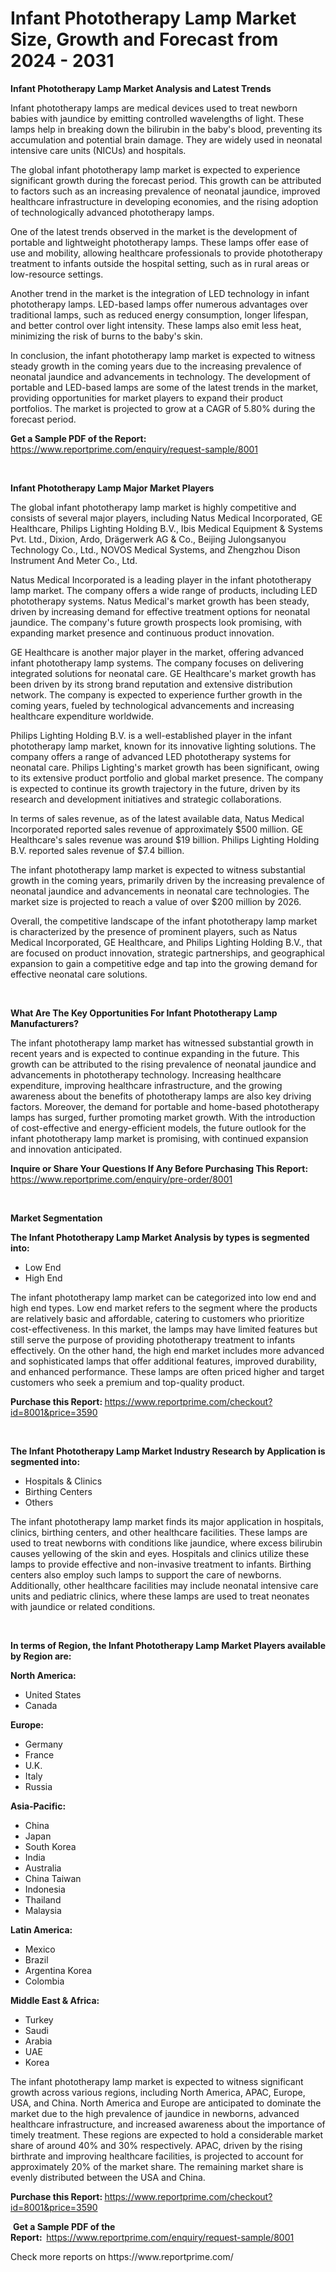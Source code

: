<p><h1>Infant Phototherapy Lamp Market Size, Growth and Forecast from 2024 - 2031</h1></p><p><strong>Infant Phototherapy Lamp Market Analysis and Latest Trends</strong></p>
<p><p>Infant phototherapy lamps are medical devices used to treat newborn babies with jaundice by emitting controlled wavelengths of light. These lamps help in breaking down the bilirubin in the baby's blood, preventing its accumulation and potential brain damage. They are widely used in neonatal intensive care units (NICUs) and hospitals.</p><p>The global infant phototherapy lamp market is expected to experience significant growth during the forecast period. This growth can be attributed to factors such as an increasing prevalence of neonatal jaundice, improved healthcare infrastructure in developing economies, and the rising adoption of technologically advanced phototherapy lamps.</p><p>One of the latest trends observed in the market is the development of portable and lightweight phototherapy lamps. These lamps offer ease of use and mobility, allowing healthcare professionals to provide phototherapy treatment to infants outside the hospital setting, such as in rural areas or low-resource settings.</p><p>Another trend in the market is the integration of LED technology in infant phototherapy lamps. LED-based lamps offer numerous advantages over traditional lamps, such as reduced energy consumption, longer lifespan, and better control over light intensity. These lamps also emit less heat, minimizing the risk of burns to the baby's skin.</p><p>In conclusion, the infant phototherapy lamp market is expected to witness steady growth in the coming years due to the increasing prevalence of neonatal jaundice and advancements in technology. The development of portable and LED-based lamps are some of the latest trends in the market, providing opportunities for market players to expand their product portfolios. The market is projected to grow at a CAGR of 5.80% during the forecast period.</p></p>
<p><strong>Get a Sample PDF of the Report:&nbsp;</strong> <a href="https://www.reportprime.com/enquiry/request-sample/8001">https://www.reportprime.com/enquiry/request-sample/8001</a></p>
<p>&nbsp;</p>
<p><strong>Infant Phototherapy Lamp Major Market Players</strong></p>
<p><p>The global infant phototherapy lamp market is highly competitive and consists of several major players, including Natus Medical Incorporated, GE Healthcare, Philips Lighting Holding B.V., Ibis Medical Equipment & Systems Pvt. Ltd., Dixion, Ardo, Drägerwerk AG & Co., Beijing Julongsanyou Technology Co., Ltd., NOVOS Medical Systems, and Zhengzhou Dison Instrument And Meter Co., Ltd.</p><p>Natus Medical Incorporated is a leading player in the infant phototherapy lamp market. The company offers a wide range of products, including LED phototherapy systems. Natus Medical's market growth has been steady, driven by increasing demand for effective treatment options for neonatal jaundice. The company's future growth prospects look promising, with expanding market presence and continuous product innovation.</p><p>GE Healthcare is another major player in the market, offering advanced infant phototherapy lamp systems. The company focuses on delivering integrated solutions for neonatal care. GE Healthcare's market growth has been driven by its strong brand reputation and extensive distribution network. The company is expected to experience further growth in the coming years, fueled by technological advancements and increasing healthcare expenditure worldwide.</p><p>Philips Lighting Holding B.V. is a well-established player in the infant phototherapy lamp market, known for its innovative lighting solutions. The company offers a range of advanced LED phototherapy systems for neonatal care. Philips Lighting's market growth has been significant, owing to its extensive product portfolio and global market presence. The company is expected to continue its growth trajectory in the future, driven by its research and development initiatives and strategic collaborations.</p><p>In terms of sales revenue, as of the latest available data, Natus Medical Incorporated reported sales revenue of approximately $500 million. GE Healthcare's sales revenue was around $19 billion. Philips Lighting Holding B.V. reported sales revenue of $7.4 billion.</p><p>The infant phototherapy lamp market is expected to witness substantial growth in the coming years, primarily driven by the increasing prevalence of neonatal jaundice and advancements in neonatal care technologies. The market size is projected to reach a value of over $200 million by 2026.</p><p>Overall, the competitive landscape of the infant phototherapy lamp market is characterized by the presence of prominent players, such as Natus Medical Incorporated, GE Healthcare, and Philips Lighting Holding B.V., that are focused on product innovation, strategic partnerships, and geographical expansion to gain a competitive edge and tap into the growing demand for effective neonatal care solutions.</p></p>
<p>&nbsp;</p>
<p><strong>What Are The Key Opportunities For Infant Phototherapy Lamp Manufacturers?</strong></p>
<p><p>The infant phototherapy lamp market has witnessed substantial growth in recent years and is expected to continue expanding in the future. This growth can be attributed to the rising prevalence of neonatal jaundice and advancements in phototherapy technology. Increasing healthcare expenditure, improving healthcare infrastructure, and the growing awareness about the benefits of phototherapy lamps are also key driving factors. Moreover, the demand for portable and home-based phototherapy lamps has surged, further promoting market growth. With the introduction of cost-effective and energy-efficient models, the future outlook for the infant phototherapy lamp market is promising, with continued expansion and innovation anticipated.</p></p>
<p><strong>Inquire or Share Your Questions If Any Before Purchasing This Report:</strong> <a href="https://www.reportprime.com/enquiry/pre-order/8001">https://www.reportprime.com/enquiry/pre-order/8001</a></p>
<p>&nbsp;</p>
<p><strong>Market Segmentation</strong></p>
<p><strong>The Infant Phototherapy Lamp Market Analysis by types is segmented into:</strong></p>
<p><ul><li>Low End</li><li>High End</li></ul></p>
<p><p>The infant phototherapy lamp market can be categorized into low end and high end types. Low end market refers to the segment where the products are relatively basic and affordable, catering to customers who prioritize cost-effectiveness. In this market, the lamps may have limited features but still serve the purpose of providing phototherapy treatment to infants effectively. On the other hand, the high end market includes more advanced and sophisticated lamps that offer additional features, improved durability, and enhanced performance. These lamps are often priced higher and target customers who seek a premium and top-quality product.</p></p>
<p><strong>Purchase this Report:&nbsp;</strong><a href="https://www.reportprime.com/checkout?id=8001&price=3590">https://www.reportprime.com/checkout?id=8001&price=3590</a></p>
<p>&nbsp;</p>
<p><strong>The Infant Phototherapy Lamp Market Industry Research by Application is segmented into:</strong></p>
<p><ul><li>Hospitals & Clinics</li><li>Birthing Centers</li><li>Others</li></ul></p>
<p><p>The infant phototherapy lamp market finds its major application in hospitals, clinics, birthing centers, and other healthcare facilities. These lamps are used to treat newborns with conditions like jaundice, where excess bilirubin causes yellowing of the skin and eyes. Hospitals and clinics utilize these lamps to provide effective and non-invasive treatment to infants. Birthing centers also employ such lamps to support the care of newborns. Additionally, other healthcare facilities may include neonatal intensive care units and pediatric clinics, where these lamps are used to treat neonates with jaundice or related conditions.</p></p>
<p>&nbsp;</p>
<p><strong>In terms of Region, the Infant Phototherapy Lamp Market Players available by Region are:</strong></p>
<p>
    <p> <strong> North America: </strong>
        <ul>
            <li>United States</li>
            <li>Canada</li>
        </ul>
        </p> 
    <p> <strong> Europe: </strong>
        <ul>
            <li>Germany</li>
            <li>France</li>
            <li>U.K.</li>
            <li>Italy</li>
            <li>Russia</li>
        </ul>
        </p> 
    <p> <strong> Asia-Pacific: </strong>
        <ul>
            <li>China</li>
            <li>Japan</li>
            <li>South Korea</li>
            <li>India</li>
            <li>Australia</li>
            <li>China Taiwan</li>
            <li>Indonesia</li>
            <li>Thailand</li>
            <li>Malaysia</li>
        </ul>
        </p> 
    <p> <strong> Latin America: </strong>
        <ul>
            <li>Mexico</li>
            <li>Brazil</li>
            <li>Argentina Korea</li>
            <li>Colombia</li>
        </ul>
        </p> 
    <p> <strong> Middle East & Africa: </strong>
        <ul>
            <li>Turkey</li>
            <li>Saudi</li>
            <li>Arabia</li>
            <li>UAE</li>
            <li>Korea</li>
        </ul>
    </p>
    </p>
<p><p>The infant phototherapy lamp market is expected to witness significant growth across various regions, including North America, APAC, Europe, USA, and China. North America and Europe are anticipated to dominate the market due to the high prevalence of jaundice in newborns, advanced healthcare infrastructure, and increased awareness about the importance of timely treatment. These regions are expected to hold a considerable market share of around 40% and 30% respectively. APAC, driven by the rising birthrate and improving healthcare facilities, is projected to account for approximately 20% of the market share. The remaining market share is evenly distributed between the USA and China.</p></p>
<p><strong>Purchase this Report: </strong><a href="https://www.reportprime.com/checkout?id=8001&price=3590">https://www.reportprime.com/checkout?id=8001&price=3590</a></p>
<p>&nbsp;<strong>Get a Sample PDF of the Report:&nbsp;&nbsp;</strong><a href="https://www.reportprime.com/enquiry/request-sample/8001">https://www.reportprime.com/enquiry/request-sample/8001</a></p>
<p><strong></strong></p>
<p>Check more reports on https://www.reportprime.com/</p>